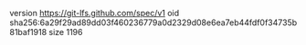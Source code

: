 version https://git-lfs.github.com/spec/v1
oid sha256:6a29f29ad89dd03f460236779a0d2329d08e6ea7eb44fdf0f34735b81baf1918
size 1196
